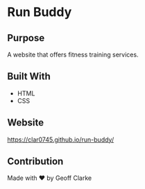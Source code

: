 # Run Buddy

## Purpose
A website that offers fitness training services.

## Built With
* HTML
* CSS

## Website
https://clar0745.github.io/run-buddy/

## Contribution
Made with ❤️ by Geoff Clarke

